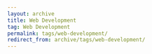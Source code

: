 ```yaml
---
layout: archive
title: Web Development
tag: Web Development
permalink: tags/web-development/
redirect_from: archive/tags/web-development/
---
```


